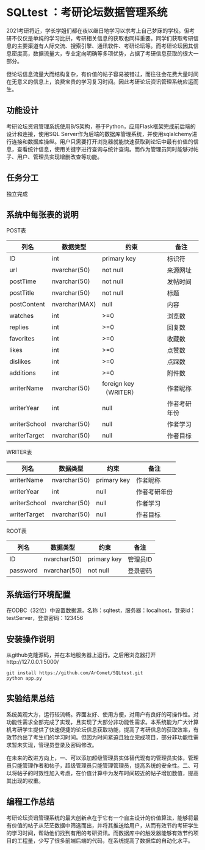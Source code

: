 # SQLtest ：考研论坛数据管理系统

2021考研将近，学长学姐们都在夜以继日地学习以求考上自己梦寐的学校。但考研不仅仅是单纯的学习比拼，考研相关信息的获取也同样重要。同学们获取考研信息的主要渠道有人际交流、搜索引擎、通讯软件、考研论坛等。而考研论坛因其信息密度高，数据流量大，专业定向明确等多项优势，占据了考研信息获取的很大一部分。

但论坛信息流量大而结构复杂，有价值的帖子容易被错过，而往往会花费大量时间在无意义的信息上，浪费宝贵的学习复习时间。因此考研论坛资讯管理系统应运而生。

## 功能设计

考研论坛资讯管理系统使用B/S架构，基于Python，应用Flask框架完成前后端的设计和连接，使用SQL Server作为后端的数据库管理系统，并使用sqlalchemy进行连接和数据库操纵。用户只需要打开浏览器就能快速获取到论坛中最有价值的信息，查看统计信息，使用关键字进行查询与统计查询。而作为管理员同时能够对帖子、用户、管理员实现增删改查等功能。

## 任务分工

独立完成

## 系统中每张表的说明

POST表

| 列名         | 数据类型      | 约束                  | 备注         |
| ------------ | ------------- | --------------------- | ------------ |
| ID           | int           | primary key           | 标识符       |
| url          | nvarchar(50)  | not null              | 来源网址     |
| postTime     | nvarchar(50)  | not null              | 发帖时间     |
| postTitle    | nvarchar(50)  | not null              | 标题         |
| postContent  | nvarchar(MAX) | null                  | 内容         |
| watches      | int           | >=0                   | 浏览数       |
| replies      | int           | >=0                   | 回复数       |
| favorites    | int           | >=0                   | 收藏数       |
| likes        | int           | >=0                   | 点赞数       |
| dislikes     | int           | >=0                   | 点踩数       |
| additions    | int           | >=0                   | 附件数       |
| writerName   | nvarchar(50)  | foreign key（WRITER） | 作者昵称     |
| writerYear   | int           | null                  | 作者考研年份 |
| writerSchool | nvarchar(50)  | null                  | 作者学习     |
| writerTarget | nvarchar(50)  | null                  | 作者目标     |

WRITER表

| 列名         | 数据类型     | 约束        | 备注         |
| ------------ | ------------ | ----------- | ------------ |
| writerName   | nvarchar(50) | primary key | 作者昵称     |
| writerYear   | int          | null        | 作者考研年份 |
| writerSchool | nvarchar(50) | null        | 作者学习     |
| writerTarget | nvarchar(50) | null        | 作者目标     |

ROOT表

| 列名     | 数据类型     | 约束        | 备注     |
| -------- | ------------ | ----------- | -------- |
| ID       | nvarchar(50) | primary key | 管理员ID |
| password | nvarchar(50) | not null    | 登录密码 |

## 系统运行环境配置

在ODBC（32位）中设置数据源，名称：sqltest，服务器：localhost，登录id：testServer，登录密码：123456

## 安装操作说明

从github克隆源码，并在本地服务器上运行。之后用浏览器打开http://127.0.0.1:5000/

```
git install https://github.com/ArComet/SQLtest.git
python app.py
```

## 实验结果总结

系统美观大方，运行较流畅。界面友好、使用方便，对用户有良好的可操作性。对功能性需求全部完成了实现，且实现了大部分非功能性需求。本系统能为广大计算机考研学生提供了快速便捷的论坛信息获取功能，提高了考研信息的获取效率，有效节约出了考生们的学习时间。但因为时间紧迫且独立完成项目，部分非功能性需求暂未实现，管理员登录及密码修改。

在未来的改进方向上，一、可以添加超级管理员实体替代现有的管理员实体，管理员只能管理作者和帖子，超级管理员只能管理管理员，提高系统的安全性。二、可以将帖子的时效性加入考虑，在价值计算中为发布时间较近的帖子增加数值，提高其出现的权重。

## 编程工作总结

考研论坛资讯管理系统的最大创新点在于它有一个自主设计的价值算法，能够将最有价值的帖子从茫茫数据中筛选而出，并将其推送给用户，从而有效节约考研学生的学习时间，帮助他们找到有用的考研资讯。而数据库中的触发器能够有效节约项目的工程量，少写了很多前端后端的代码，在系统提高了数据库的自动化水平。
